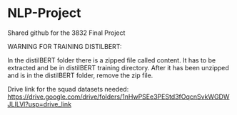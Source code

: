 # NLP-Project
Shared github for the 3832 Final Project 

WARNING FOR TRAINING DISTILBERT:

In the distilBERT folder there is a zipped file called content. It has to be extracted and be in distilBERT training directory. After it has been unzipped and is in the distilBERT folder, remove the zip file.

Drive link for the squad datasets needed: https://drive.google.com/drive/folders/1nHwPSEe3PEStd3fOqcnSvkWGDWJLILVl?usp=drive_link
